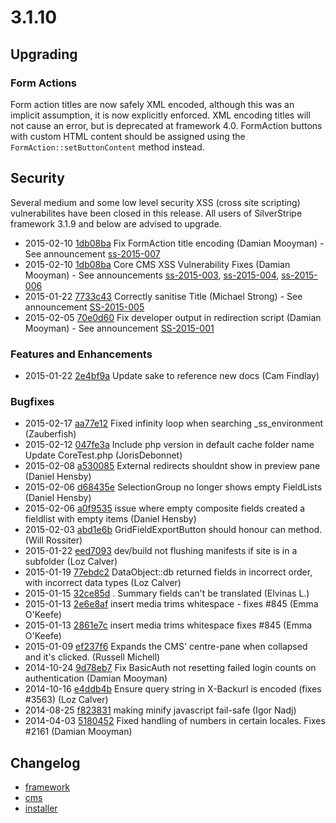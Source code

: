 # 3.1.10

## Upgrading

### Form Actions

Form action titles are now safely XML encoded, although this was an implicit assumption, it is now explicitly enforced.
XML encoding titles will not cause an error, but is deprecated at framework 4.0. FormAction buttons with custom HTML
content should be assigned using the `FormAction::setButtonContent` method instead.

## Security

Several medium and some low level security XSS (cross site scripting) vulnerabilites have been closed in this release.
All users of SilverStripe framework 3.1.9 and below are advised to upgrade.

 * 2015-02-10 [1db08ba](https://github.com/silverstripe/sapphire/commit/1db08ba) Fix FormAction title encoding (Damian Mooyman) -
	See announcement [ss-2015-007](http://www.silverstripe.org/software/download/security-releases/ss-2015-007)
 * 2015-02-10 [1db08ba](https://github.com/silverstripe/sapphire/commit/1db08ba) Core CMS XSS Vulnerability Fixes (Damian Mooyman) -
	See announcements
	[ss-2015-003](http://www.silverstripe.org/software/download/security-releases/ss-2015-003),
	[ss-2015-004](http://www.silverstripe.org/software/download/security-releases/ss-2015-004),
	[ss-2015-006](http://www.silverstripe.org/software/download/security-releases/ss-2015-006)
 * 2015-01-22 [7733c43](https://github.com/silverstripe/silverstripe-cms/commit/7733c43) Correctly sanitise Title (Michael Strong) -
	See announcement [SS-2015-005](http://www.silverstripe.org/software/download/security-releases/ss-2015-005)
 * 2015-02-05 [70e0d60](https://github.com/silverstripe/sapphire/commit/70e0d60) Fix developer output in redirection script (Damian Mooyman) -
	See announcement [SS-2015-001](http://www.silverstripe.org/software/download/security-releases/ss-2015-001)

### Features and Enhancements

 * 2015-01-22 [2e4bf9a](https://github.com/silverstripe/sapphire/commit/2e4bf9a) Update sake to reference new docs (Cam Findlay)

### Bugfixes

 * 2015-02-17 [aa77e12](https://github.com/silverstripe/sapphire/commit/aa77e12) Fixed infinity loop when searching _ss_environment (Zauberfish)
 * 2015-02-12 [047fe3a](https://github.com/silverstripe/sapphire/commit/047fe3a) Include php version in default cache folder name Update CoreTest.php (JorisDebonnet)
 * 2015-02-08 [a530085](https://github.com/silverstripe/silverstripe-cms/commit/a530085) External redirects shouldnt show in preview pane (Daniel Hensby)
 * 2015-02-06 [d68435e](https://github.com/silverstripe/sapphire/commit/d68435e) SelectionGroup no longer shows empty FieldLists (Daniel Hensby)
 * 2015-02-06 [a0f9535](https://github.com/silverstripe/sapphire/commit/a0f9535) issue where empty composite fields created a fieldlist with empty items (Daniel Hensby)
 * 2015-02-03 [abd1e6b](https://github.com/silverstripe/sapphire/commit/abd1e6b) GridFieldExportButton should honour can method. (Will Rossiter)
 * 2015-01-22 [eed7093](https://github.com/silverstripe/sapphire/commit/eed7093) dev/build not flushing manifests if site is in a subfolder (Loz Calver)
 * 2015-01-19 [77ebdc2](https://github.com/silverstripe/sapphire/commit/77ebdc2) DataObject::db returned fields in incorrect order, with incorrect data types (Loz Calver)
 * 2015-01-15 [32ce85d](https://github.com/silverstripe/sapphire/commit/32ce85d) . Summary fields can't be translated (Elvinas L.)
 * 2015-01-13 [2e6e8af](https://github.com/silverstripe/sapphire/commit/2e6e8af) insert media trims whitespace - fixes #845 (Emma O'Keefe)
 * 2015-01-13 [2861e7c](https://github.com/silverstripe/sapphire/commit/2861e7c) insert media trims whitespace fixes #845 (Emma O'Keefe)
 * 2015-01-09 [ef237f6](https://github.com/silverstripe/sapphire/commit/ef237f6) Expands the CMS' centre-pane when collapsed and it's clicked. (Russell Michell)
 * 2014-10-24 [9d78eb7](https://github.com/silverstripe/sapphire/commit/9d78eb7) Fix BasicAuth not resetting failed login counts on authentication (Damian Mooyman)
 * 2014-10-16 [e4ddb4b](https://github.com/silverstripe/sapphire/commit/e4ddb4b) Ensure query string in X-Backurl is encoded (fixes #3563) (Loz Calver)
 * 2014-08-25 [f823831](https://github.com/silverstripe/sapphire/commit/f823831) making minify javascript fail-safe (Igor Nadj)
 * 2014-04-03 [5180452](https://github.com/silverstripe/sapphire/commit/5180452) Fixed handling of numbers in certain locales. Fixes #2161 (Damian Mooyman)


## Changelog

 * [framework](https://github.com/silverstripe/silverstripe-framework/releases/tag/3.1.10)
 * [cms](https://github.com/silverstripe/silverstripe-cms/releases/tag/3.1.10)
 * [installer](https://github.com/silverstripe/silverstripe-installer/releases/tag/3.1.10)

